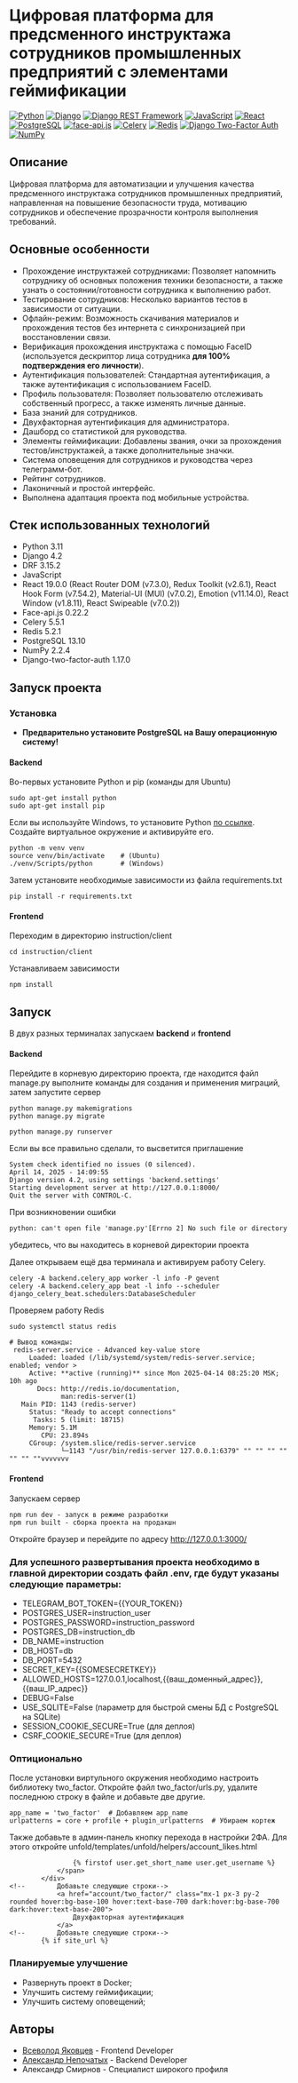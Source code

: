 # Цифровая платформа для предсменного инструктажа сотрудников промышленных предприятий с элементами геймификации

[![Python](https://img.shields.io/badge/-Python-464646?style=flat-square&logo=Python)](https://www.python.org/)
[![Django](https://img.shields.io/badge/-Django-464646?style=flat-square&logo=Django)](https://www.djangoproject.com/)
[![Django REST Framework](https://img.shields.io/badge/-Django%20REST%20Framework-464646?style=flat-square&logo=Django%20REST%20Framework)](https://www.django-rest-framework.org/)
[![JavaScript](https://img.shields.io/badge/-JavaScript-464646?style=flat-square&logo=JavaScript)](https://developer.mozilla.org/en-US/docs/Web/JavaScript)
[![React](https://img.shields.io/badge/-React-464646?style=flat-square&logo=React)](https://reactjs.org/)
[![PostgreSQL](https://img.shields.io/badge/-PostgreSQL-464646?style=flat-square&logo=PostgreSQL)](https://www.postgresql.org/)
[![face-api.js](https://img.shields.io/badge/-face--api.js%20v0.22.2-464646?style=flat-square)](https://github.com/justadudewhohacks/face-api.js)
[![Celery](https://img.shields.io/badge/-Celery-464646?style=flat-square&logo=Celery)](https://docs.celeryq.dev/)
[![Redis](https://img.shields.io/badge/-Redis-464646?style=flat-square&logo=Redis)](https://redis.io/)
[![Django Two-Factor Auth](https://img.shields.io/badge/-Django%20Two--Factor%20Auth-464646?style=flat-square&logo=Django)](https://django-two-factor-auth.readthedocs.io/)
[![NumPy](https://img.shields.io/badge/-NumPy-464646?style=flat-square&logo=NumPy)](https://numpy.org/)
## Описание
Цифровая платформа для автоматизации и улучшения качества предсменного инструктажа сотрудников промышленных предприятий,
направленная на повышение безопасности труда, мотивацию сотрудников и обеспечение прозрачности контроля выполнения требований.
## Основные особенности
- Прохождение инструктажей сотрудниками: 
	  Позволяет напомнить сотруднику об основных положения техники безопасности, а также узнать о состоянии/готовности сотрудника к выполнению работ. 
- Тестирование сотрудников: Несколько вариантов тестов в зависимости от ситуации.
- Офлайн-режим: Возможность скачивания материалов и прохождения тестов без интернета с синхронизацией при восстановлении связи.
- Верификация прохождения инструктажа с помощью FaceID (используется дескриптор лица сотрудника **для 100% подтверждения его личности**).
- Аутентификация пользователей: Стандартная аутентификация, а также аутентификация с использованием FaceID.
- Профиль пользователя: Позволяет пользователю отслеживать собственный прогресс, а также изменять личные данные.
- База знаний для сотрудников.
- Двухфакторная аутентификация для администратора.
- Дашборд со статистикой для руководства.
- Элементы геймификации: Добавлены звания, очки за прохождения тестов/инструктажей, а также дополнительные значки.
- Система оповещения для сотрудников и руководства через телеграмм-бот.
- Рейтинг сотрудников.
- Лаконичный и простой интерфейс.
- Выполнена адаптация проекта под мобильные устройства.
## Стек использованных технологий
+ Python 3.11
+ Django 4.2
+ DRF 3.15.2
+ JavaScript
+ React 19.0.0 (React Router DOM (v7.3.0), Redux Toolkit (v2.6.1), React Hook Form (v7.54.2), Material-UI (MUI) (v7.0.2), Emotion (v11.14.0),
  React Window (v1.8.11), React Swipeable (v7.0.2))
+ Face-api.js 0.22.2
+ Celery 5.5.1
+ Redis 5.2.1
+ PostgreSQL 13.10
+ NumPy 2.2.4
+ Django-two-factor-auth 1.17.0

## Запуск проекта

### Установка
- **Предварительно установите PostgreSQL на Вашу операционную систему!**
#### Backend
Во-первых установите Python и pip (команды для Ubuntu)
```
sudo apt-get install python
sudo apt-get install pip
```
Если вы используйте Windows, то установите Python [по ссылке](https://www.python.org/downloads/release/python-31112/).
Создайте виртуальное окружение и активируйте его.
```
python -m venv venv
source venv/bin/activate    # (Ubuntu)
./venv/Scripts/python       # (Windows)
```
Затем установите необходимые зависимости из файла requirements.txt
```
pip install -r requirements.txt
```
#### Frontend
Переходим в директорию instruction/client
```
cd instruction/client
```
Устанавливаем зависимости
```
npm install
```
## Запуск
В двух разных терминалах запускаем **backend** и **frontend**
#### Backend
Перейдите в корневую директорию проекта, где находится файл manage.py
выполните команды для создания и применения миграций, затем запустите сервер
```
python manage.py makemigrations
python manage.py migrate

python manage.py runserver
```
Если вы все правильно сделали, то высветится приглашение
```
System check identified no issues (0 silenced).
April 14, 2025 - 14:09:55
Django version 4.2, using settings 'backend.settings'
Starting development server at http://127.0.0.1:8000/
Quit the server with CONTROL-C.
```

При возникновении ошибки
```
python: can't open file 'manage.py'[Errno 2] No such file or directory
```
убедитесь, что вы находитесь в корневой директории проекта

Далее открываем ещё два терминала и активируем работу Celery.
```
celery -A backend.celery_app worker -l info -P gevent
celery -A backend.celery_app beat -l info --scheduler django_celery_beat.schedulers:DatabaseScheduler
```
Проверяем работу Redis
```
sudo systemctl status redis

# Вывод команды:
 redis-server.service - Advanced key-value store
     Loaded: loaded (/lib/systemd/system/redis-server.service; enabled; vendor >
     Active: **active (running)** since Mon 2025-04-14 08:25:20 MSK; 10h ago
       Docs: http://redis.io/documentation,
             man:redis-server(1)
   Main PID: 1143 (redis-server)
     Status: "Ready to accept connections"
      Tasks: 5 (limit: 18715)
     Memory: 5.1M
        CPU: 23.894s
     CGroup: /system.slice/redis-server.service
             └─1143 "/usr/bin/redis-server 127.0.0.1:6379" "" "" "" "" "" "" ""vvvvvvv
```
#### Frontend
Запускаем сервер
```
npm run dev - запуск в режиме разработки
npm run built - сборка проекта на продакшн
```
Откройте браузер и перейдите по адресу http://127.0.0.1:3000/ 

### Для успешного развертывания проекта необходимо в главной директории создать файл .env, где будут указаны следующие параметры:
- TELEGRAM_BOT_TOKEN={{YOUR_TOKEN}}
- POSTGRES_USER=instruction_user
- POSTGRES_PASSWORD=instruction_password
- POSTGRES_DB=instruction_db
- DB_NAME=instruction
- DB_HOST=db
- DB_PORT=5432
- SECRET_KEY={{SOMESECRETKEY}}
- ALLOWED_HOSTS=127.0.0.1,localhost,{{ваш_доменный_адрес}},{{ваш_IP_адрес}}
- DEBUG=False
- USE_SQLITE=False (параметр для быстрой смены БД с PostgreSQL на SQLite)
- SESSION_COOKIE_SECURE=True (для деплоя)
- CSRF_COOKIE_SECURE=True (для деплоя)

### Оптиционально
После установки виртульного окружения необходимо настроить библиотеку two_factor.
Откройте файл two_factor/urls.py, удалите последнюю строку в файле и добавьте две другие.
```
app_name = 'two_factor'  # Добавляем app_name
urlpatterns = core + profile + plugin_urlpatterns  # Убираем кортеж
```
Также добавьте в админ-панель кнопку перехода в настройки 2ФА.
Для этого откройте unfold/templates/unfold/helpers/account_likes.html
```
                {% firstof user.get_short_name user.get_username %}
            </span>
        </div>
<!--        Добавьте следующие строки-->
            <a href="account/two_factor/" class="mx-1 px-3 py-2 rounded hover:bg-base-100 hover:text-base-700 dark:hover:bg-base-700 dark:hover:text-base-200">
                Двухфакторная аутентификация
            </a>
<!--        Добавьте следующие строки-->
        {% if site_url %}
```

### Планируемые улучшение
- Развернуть проект в Docker;
- Улучшить систему геймификации;
- Улучшить систему оповещений;

## Авторы
+ [Всеволод Яковцев](https://github.com/seva123321) - Frontend Developer
+ [Александр Непочатых](https://github.com/nepa27) - Backend Developer
+ Александр Смирнов - Специалист широкого профиля
